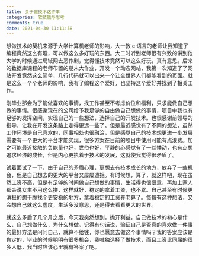 ```yaml
---
title: 关于做技术这件事
categories: 软技能与思考
comments: true
date: 2021-04-30 11:11:58
---
```

想做技术的契机来源于大学计算机老师的影响，大一教 c 语言的老师让我知道了编程竟然这么有趣，可以做这么多好玩的东西。大二时听到老师很有兴致的讲到他大学的时候通过局域网去恶作剧，觉得懂技术竟然可以这么好玩，真有意思。后来的数据库课程的老师布置的期末大作业，开发一个动态网站，我第一次知道了了网站开发竟然这么简单，几行代码就可以出来一个让全世界人们都能看到的页面。就是这么一个个老师的影响，我有了编程这个爱好，也坚持这个爱好并找到了相关工作。

刚毕业那会为了能做喜欢的事情，找工作甚至不考虑价位和福利，只求能做自己想做的事情。很感谢现在的公司给予我足够的自由做自己想做的事情，项目中我也有足够的发挥空间，实现自己的一些想法，选择自己的开发技术。也很感谢前领导的指导，让我在开发这条路上走得更远一些了。但是最近感觉有了不同的想法，虽然工作环境是自己喜欢的，同事相处也很融洽，但是感觉自己的技术想更进一步发展需要有一个更大的平台才能实现，很多方案在目前的项目中使用可能有点浪费。加之可能最近接触的负能量也好，世俗也好，平静的心感觉有了一丝悸动，也有点想追求经济的成长，但是内心更执着于技术的发展，这就使我觉得很矛盾了。

试着面试了一下，由于自己的矛盾心理，更想去有技术成长的地方，放弃了一些机会，但是自己想去的更大的平台又屡屡遭拒。有时候想，算了，就这样吧，现在虽然工资不高，但是有足够的时间做自己想做的事情，生活得也很惬意，再加上家人都会说女生不用这么拼，这样就好，稳定的拿着工资，也不累。自己甚至有时候更消极的想干脆找个更安稳的地方，拿着稳定的工资养老算了。每每有这种想法，又会想自己就这么虚度，生活多没意思，还是得去看看更大的世界。

就这么矛盾了几个月之后，今天我突然想到，抛开利益，自己做技术的初心是什么，自己想做什么，为什么想做。记得有句话说，验证自己是否真的喜欢做一件事的最好方法是问问自己，就算不给钱，你也愿意去做这个事情吗？我的答案应该是肯定的，毕业的时候明明有很多机会，我唯独选择了做技术，而且工资比同届的很多人低，我当时应该心里就有答案了吧。